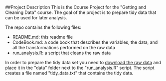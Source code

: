 ##Project Description
This is the Course Project for the "Getting and Cleaning Data" course. The goal of the project is to prepare tidy data that can be used for later analysis.

The repo contains the following files:

- README.md: this readme file
- CodeBook.md: a code book that describes the variables, the data, and all the transformations performed on the raw data
- run_analysis.R: a script that cleans the raw data

In order to prepare the tidy data set you need to [download the raw data](http://archive.ics.uci.edu/ml/datasets/Human+Activity+Recognition+Using+Smartphones) and place it in the "data" folder next to the "run_analysis.R" script. The script creates a file named "tidy_data.txt" that contains the tidy data.

